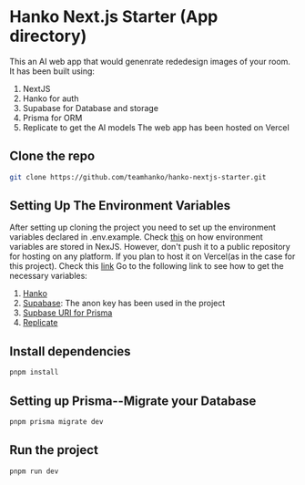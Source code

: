 # Hanko Next.js Starter (App directory)
This an AI web app that would genenrate rededesign images of your room. It has been built using:
1. NextJS
2. Hanko for auth
3. Supabase for Database and storage
4. Prisma for ORM
5. Replicate to get the AI models
The web app has been hosted on Vercel
## Clone the repo

```bash
git clone https://github.com/teamhanko/hanko-nextjs-starter.git
```
## Setting Up The Environment Variables

After setting up cloning the project you need to set up the environment variables declared in .env.example. Check [this](https://nextjs.org/docs/pages/building-your-application/configuring/environment-variables) on how environment variables are stored in NexJS. However, don't push it to a public repository for hosting on any platform. If you plan to host it on Vercel(as in the case for this project). Check this [link](https://vercel.com/docs/projects/environment-variables#development-environment-variables?utm_source=next-site&utm_medium=docs&utm_campaign=next-website)
Go to the following link to see how to get the necessary variables:
1. [Hanko](https://docs.hanko.io/setup-hanko-cloud)
2. [Supabase](https://supabase.com/docs/guides/api/api-keys): The anon key has been used in the project
3. [Supbase URI for Prisma](https://supabase.com/partners/integrations/prisma#connection-pooling-with-supabase)
4. [Replicate](https://replicate.com/docs/reference/http#authentication)

## Install dependencies

```bash
pnpm install
```
## Setting up Prisma--Migrate your Database

```bash
pnpm prisma migrate dev
```
## Run the project

```bash
pnpm run dev
```
